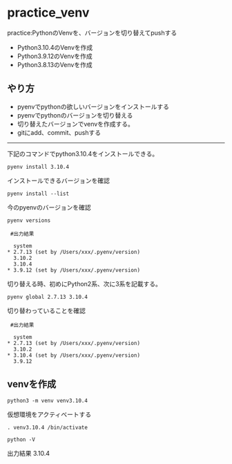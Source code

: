 # practice_venv
practice:PythonのVenvを、バージョンを切り替えてpushする

- Python3.10.4のVenvを作成
- Python3.9.12のVenvを作成
- Python3.8.13のVenvを作成

## やり方
- pyenvでpythonの欲しいバージョンをインストールする
- pyenvでpythonのバージョンを切り替える
- 切り替えたバージョンでvenvを作成する。
- gitにadd、commit、pushする


---
下記のコマンドでpython3.10.4をインストールできる。
```
pyenv install 3.10.4
```
インストールできるバージョンを確認
```
pyenv install --list
```
今のpyenvのバージョンを確認
```
pyenv versions
```
```
 #出力結果
 
  system
* 2.7.13 (set by /Users/xxx/.pyenv/version)
  3.10.2
  3.10.4
* 3.9.12 (set by /Users/xxx/.pyenv/version)
```
切り替える時、初めにPython2系、次に3系を記載する。
```
pyenv global 2.7.13 3.10.4
```
切り替わっていることを確認
```
 #出力結果
 
  system
* 2.7.13 (set by /Users/xxx/.pyenv/version)
  3.10.2
* 3.10.4 (set by /Users/xxx/.pyenv/version)
  3.9.12
```
## venvを作成
```
python3 -m venv venv3.10.4
```
仮想環境をアクティベートする
```
. venv3.10.4 /bin/activate
```
```
python -V
```
出力結果
3.10.4
